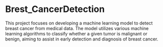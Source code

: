 # Brest_CancerDetection
This project focuses on developing a machine learning model to detect breast cancer from medical data. The model utilizes various machine learning algorithms to classify whether a given tumor is malignant or benign, aiming to assist in early detection and diagnosis of breast cancer.
